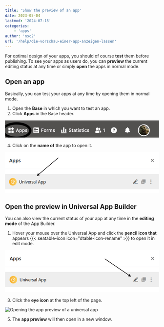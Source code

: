 ```yaml
---
title: 'Show the preview of an app'
date: 2023-05-04
lastmod: '2024-07-15'
categories:
    - 'apps'
author: 'nsc2'
url: '/help/die-vorschau-einer-app-anzeigen-lassen'
---
```


For optimal design of your apps, you should of course **test** them before publishing. To see your apps as users do, you can **preview** the current editing status at any time or simply **open** the apps in normal mode.

## Open an app

Basically, you can test your apps at any time by opening them in normal mode.

1. Open the **Base** in which you want to test an app.
2. Click **Apps** in the Base header.

![Click Apps in the Base header](images/click-apps-in-the-base-header.jpg)

4. Click on the **name of** the app to open it.

![Open app](images/App-oeffnen-1.png)

## Open the preview in Universal App Builder

You can also view the current status of your app at any time in the **editing mode** of the App Builder.

1. Hover your mouse over the Universal App and click the **pencil icon that** appears {{< seatable-icon icon="dtable-icon-rename" >}} to open it in edit mode.

![Edit apps](images/Apps-bearbeiten.png)

3. Click the **eye icon** at the top left of the page.

![Opening the app preview of a universal app](https://seatable.io/wp-content/uploads/2023/05/open-app-preview-of-the-universal-app.png)

5. The **app preview** will then open in a new window.
